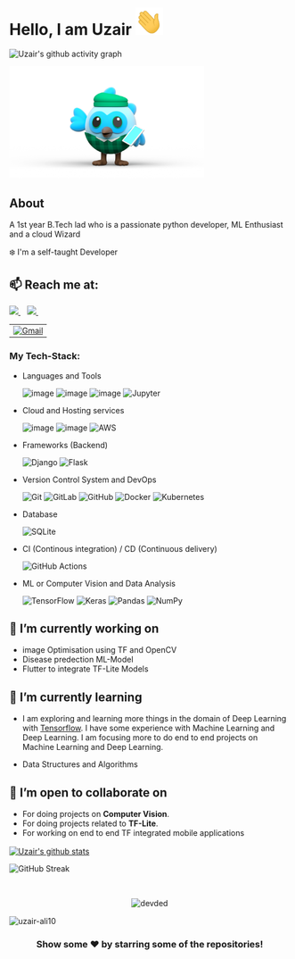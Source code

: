 # Hello, I am Uzair <img src="https://raw.githubusercontent.com/ABSphreak/ABSphreak/master/gifs/Hi.gif" width="50px">

![Uzair's github activity graph](https://activity-graph.herokuapp.com/graph?username=uzair-ali10&theme=react-dark&hide_border=true)

<img height=200 width=350 src="avatar.png">

## About

A 1st year B.Tech lad who is a passionate python developer, ML Enthusiast and a cloud Wizard

❄️ I'm a self-taught Developer
## 📫 Reach me at:

<table>
  <tr>
    <a href="https://www.linkedin.com/in/uzair-ali-9285261ba/">
    <img src="https://img.shields.io/badge/linkedin-%230077B5.svg?&style=for-the-badge&logo=linkedin&logoColor=white" />
  </a>&nbsp;&nbsp;
   <td><a href="mailto:the.uzairali10@gmail.com"><img src="https://img.shields.io/badge/Gmail-D14836?style=for-the-badge&logo=gmail&logoColor=white" alt="Gmail"></a></td>
  <a href="https://www.instagram.com/zohan.ali__/">
    <img src="https://img.shields.io/badge/instagram-%23E4405F.svg?&style=for-the-badge&logo=instagram&logoColor=white" />        
  </a>&nbsp;&nbsp;
</table>

### My Tech-Stack:
* Languages and Tools

  ![image](https://img.shields.io/badge/Visual_Studio_Code-0078D4?style=for-the-badge&logo=visual%20studio%20code&logoColor=white)
  ![image](https://img.shields.io/badge/C%2B%2B-00599C?style=for-the-badge&logo=c%2B%2B&logoColor=white)
  ![image](https://img.shields.io/badge/Python-14354C?style=for-the-badge&logo=python&logoColor=white)
  <img alt="Jupyter" src="https://img.shields.io/badge/Jupyter%20-%23F37626.svg?&style=for-the-badge&logo=Jupyter&logoColor=white" />
* Cloud and Hosting services

  ![image](https://img.shields.io/badge/Microsoft_Azure-0089D6?style=for-the-badge&logo=microsoft-azure&logoColor=white)
  ![image](https://img.shields.io/badge/Google_Cloud-4285F4?style=for-the-badge&logo=google-cloud&logoColor=white)
  <img alt="AWS" src="https://img.shields.io/badge/AWS%20-%23FF9900.svg?&style=for-the-badge&logo=amazon-aws&logoColor=white"/>

* Frameworks (Backend)

  <img alt="Django" src="https://img.shields.io/badge/django%20-%23092E20.svg?&style=for-the-badge&logo=django&logoColor=white"/>
  <img alt="Flask" src="https://img.shields.io/badge/flask%20-%23000.svg?&style=for-the-badge&logo=flask&logoColor=white"/>
* Version Control System and DevOps

  <img alt="Git" src="https://img.shields.io/badge/git%20-%23F05033.svg?&style=for-the-badge&logo=git&logoColor=white"/>
  <img alt="GitLab" src="https://img.shields.io/badge/gitlab%20-%23181717.svg?&style=for-the-badge&logo=gitlab&logoColor=white"/>
  <img alt="GitHub" src="https://img.shields.io/badge/github%20-%23121011.svg?&style=for-the-badge&logo=github&logoColor=white"/>
  <img alt="Docker" src="https://img.shields.io/badge/docker%20-%230db7ed.svg?&style=for-the-badge&logo=docker&logoColor=white"/>
  <img alt="Kubernetes" src="https://img.shields.io/badge/kubernetes%20-%23326ce5.svg?&style=for-the-badge&logo=kubernetes&logoColor=white"/>

* Database

  <img alt="SQLite" src ="https://img.shields.io/badge/sqlite-%2307405e.svg?&style=for-the-badge&logo=sqlite&logoColor=white"/>

* CI (Continous integration) / CD (Continuous delivery)

  <img alt="GitHub Actions" src="https://img.shields.io/badge/github%20actions%20-%232671E5.svg?&style=for-the-badge&logo=github%20actions&logoColor=white"/>

* ML or Computer Vision and Data Analysis

  <img alt="TensorFlow" src="https://img.shields.io/badge/TensorFlow%20-%23FF6F00.svg?&style=for-the-badge&logo=TensorFlow&logoColor=white" />
  <img alt="Keras" src="https://img.shields.io/badge/Keras%20-%23D00000.svg?&style=for-the-badge&logo=Keras&logoColor=white"/>
  <img alt="Pandas" src="https://img.shields.io/badge/pandas%20-%23150458.svg?&style=for-the-badge&logo=pandas&logoColor=white" />
  <img alt="NumPy" src="https://img.shields.io/badge/numpy%20-%23013243.svg?&style=for-the-badge&logo=numpy&logoColor=white" />


 

## 🔭 I’m currently working on
* image Optimisation using TF and OpenCV
* Disease predection ML-Model
* Flutter to integrate TF-Lite Models

## 🌱 I’m currently learning

* I am exploring and learning more things in the domain of Deep Learning with [Tensorflow](https://www.tensorflow.org). I have some experience with Machine Learning and Deep Learning. I am focusing more to do end to end projects on Machine Learning and Deep Learning.

* Data Structures and Algorithms

## 👯 I’m open to collaborate on

* For doing projects on **Computer Vision**.
* For doing projects related to **TF-Lite**.
* For working on end to end TF integrated mobile applications

<a href="https://github.com/uzair-ali10">
 <img align="center" src="https://github-readme-stats.vercel.app/api?username=uzair-ali10&show_icons=true&theme=dark&line_height=27&title_color=2EDDD5&bg_color=000000&hide_border=1" alt="Uzair's github stats"/>
</a>

![GitHub Streak](https://github-readme-streak-stats.herokuapp.com?user=uzair-ali10&theme=great-gatsby&hide_border=true&sideNums=2EDDD5&background=000000&ring=1CC6DD&border=DD2727&currStreakNum=2ACBDD)

<br>
<p align="center"> <img src="https://komarev.com/ghpvc/?username=uzair-ali10" alt="devded" /> </p>

<p><img align="center" src="https://github-readme-stats.vercel.app/api/top-langs?username=uzair-ali10&show_icons=true&locale=en&layout=compact&bg_color=000000&hide_border=1&title_color=2EDDD5"" alt="uzair-ali10" /></p>

<div align="center">
  
### Show some ❤️ by starring some of the repositories!

</div>
